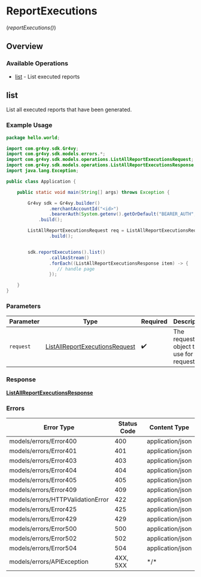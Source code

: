 # ReportExecutions
(*reportExecutions()*)

## Overview

### Available Operations

* [list](#list) - List executed reports

## list

List all executed reports that have been generated.

### Example Usage

<!-- UsageSnippet language="java" operationID="list_all_report_executions" method="get" path="/report-executions" -->
```java
package hello.world;

import com.gr4vy.sdk.Gr4vy;
import com.gr4vy.sdk.models.errors.*;
import com.gr4vy.sdk.models.operations.ListAllReportExecutionsRequest;
import com.gr4vy.sdk.models.operations.ListAllReportExecutionsResponse;
import java.lang.Exception;

public class Application {

    public static void main(String[] args) throws Exception {

        Gr4vy sdk = Gr4vy.builder()
                .merchantAccountId("<id>")
                .bearerAuth(System.getenv().getOrDefault("BEARER_AUTH", ""))
            .build();

        ListAllReportExecutionsRequest req = ListAllReportExecutionsRequest.builder()
                .build();


        sdk.reportExecutions().list()
                .callAsStream()
                .forEach((ListAllReportExecutionsResponse item) -> {
                   // handle page
                });

    }
}
```

### Parameters

| Parameter                                                                                   | Type                                                                                        | Required                                                                                    | Description                                                                                 |
| ------------------------------------------------------------------------------------------- | ------------------------------------------------------------------------------------------- | ------------------------------------------------------------------------------------------- | ------------------------------------------------------------------------------------------- |
| `request`                                                                                   | [ListAllReportExecutionsRequest](../../models/operations/ListAllReportExecutionsRequest.md) | :heavy_check_mark:                                                                          | The request object to use for the request.                                                  |

### Response

**[ListAllReportExecutionsResponse](../../models/operations/ListAllReportExecutionsResponse.md)**

### Errors

| Error Type                        | Status Code                       | Content Type                      |
| --------------------------------- | --------------------------------- | --------------------------------- |
| models/errors/Error400            | 400                               | application/json                  |
| models/errors/Error401            | 401                               | application/json                  |
| models/errors/Error403            | 403                               | application/json                  |
| models/errors/Error404            | 404                               | application/json                  |
| models/errors/Error405            | 405                               | application/json                  |
| models/errors/Error409            | 409                               | application/json                  |
| models/errors/HTTPValidationError | 422                               | application/json                  |
| models/errors/Error425            | 425                               | application/json                  |
| models/errors/Error429            | 429                               | application/json                  |
| models/errors/Error500            | 500                               | application/json                  |
| models/errors/Error502            | 502                               | application/json                  |
| models/errors/Error504            | 504                               | application/json                  |
| models/errors/APIException        | 4XX, 5XX                          | \*/\*                             |